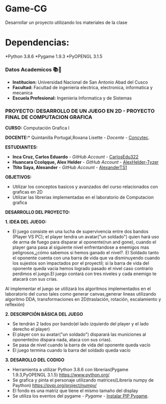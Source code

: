 

# Game-CG
Desarrollar un proyecto utilizando los materiales de la clase
# Dependencias:
 *Python 3.8.6
 *Pygame 1.9.3
 *PyOPENGL 3.1.5

### Datos Academicos 📚📓

- **Institucion:** Universidad Nacional de San Antonio Abad del Cusco
- **Facultad:** Facultad de ingenieria electrica, electronica, informatica y mecanica
- **Escuela Profesional:** Ingenieria Informatica y de Sistemas

### PROYECTO: DESARROLLO DE UN JUEGO EN 2D - PROYECTO FINAL DE COMPUTACION GRAFICA

**CURSO:** Computación Grafica I

**DOCENTE:*** Quintanilla Portugal,Roxana Lisette - _Docente_ - [Concytec](http://directorio.concytec.gob.pe/appDirectorioCTI/VerDatosInvestigador.do?id_investigador=40930).

**ESTUDIANTES:** 
- **Inca Cruz, Carlos Eduardo** - _GitHub Account_ - [CarlosEdu322](https://github.com/CarlosEdu322)
- **Huancara Ccolqque, Alex Helder** - _GitHub Account_ - [AlexHelder-Tyzer](https://github.com/AlexHelder-Tyzer)
- **Ttito Saya, Alexander** - _GitHub Account_ - [AlexanderTS1](https://github.com/AlexanderTS1)

**OBJETIVOS:**

- Utilizar los conceptos basicos y avanzados del curso relacionados con graficas en 2D
- Utilizar las librerias implementadas en el laboratorio de Computacion grafica

**DESARROLLO DEL PROYECTO:**

**1. IDEA DEL JUEGO:** 
- El juego consiste en una lucha de supervivencia entre dos bandos (Player VS PC); el player tendra un avatar("un soldado") quien hará uso de arma de fuego para disparar al oponente(run and gone), cuando el player gana pasa al siguiente nivel enfrentandose a enemigos mas peligrosos,¿cómo sabemos si hemos ganado el nivel?. El Soldado tanto el oponente cuenta con una barra de vida que va disminuyendo cuando los sujestos son impactados por el proyectil; si la barra de vida del oponente queda vacia hemos logrado pasado el nivel caso contrario perdimos el juego.El juego contará con tres niveles y cada enemigo te atacará con sus crias.

Al implementar el juego se utilizará los algoritmos implementados en el laboratorio del curso tales como generar canvas,generar  lineas utilizando algoritmo DDA, transformaciones en 2D(traslación, rotación, escalamiento y reflexión)

**2. DESCRIPCIÓN BÁSICA DEL JUEGO**
- Se tendrán 2 lados por bando(el lado izquierdo del player y el lado derecho el player)
- El player con su avatar("un soldado") disparará las municiones al oponente(no dispara nada, ataca con sus crias).
- Se pasa de nivel cuando la barra de vida del oponente queda vacío
- El juego termina cuando la barra del soldado queda vacío

**3. DESAROLLO DEL CODIGO**
- Herramienta a utilizar Python 3.8.6 con librerias(Pygame 1.9.3,PyOPENGL 3.1.5) https://www.python.org/
- Se grafica y pinta el personaje utilizando matrices(Librería numpy de Paython) https://pypi.org/project/numpy/
- El fondo es una matriz  que tiene el mismo tamaño del display 
- Se utiliza los eventos del pygame - _Pygame_ - [Instalar PIP Pygame](https://pypi.org/project/pygame/).
